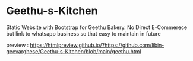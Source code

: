 # Geethu-s-Kitchen
Static Website with Bootstrap for Geethu Bakery.
No Direct E-Commerece but link to whatsapp business so that easy to maintain in future

preview : https://htmlpreview.github.io/?https://github.com/libin-geevarghese/Geethu-s-Kitchen/blob/main/geethu.html
